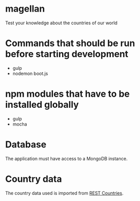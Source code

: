 # magellan
Test your knowledge about the countries of our world

# Commands that should be run before starting development
- gulp
- nodemon boot.js

# npm modules that have to be installed globally
- gulp
- mocha

# Database
The application must have access to a MongoDB instance.

# Country data
The country data used is imported from [REST Countries](https://restcountries.eu/).